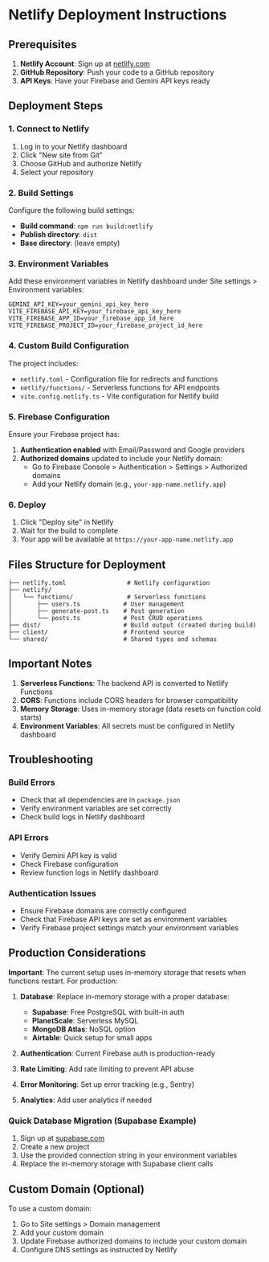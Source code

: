 # Netlify Deployment Instructions

## Prerequisites

1. **Netlify Account**: Sign up at [netlify.com](https://netlify.com)
2. **GitHub Repository**: Push your code to a GitHub repository
3. **API Keys**: Have your Firebase and Gemini API keys ready

## Deployment Steps

### 1. Connect to Netlify

1. Log in to your Netlify dashboard
2. Click "New site from Git"
3. Choose GitHub and authorize Netlify
4. Select your repository

### 2. Build Settings

Configure the following build settings:

- **Build command**: `npm run build:netlify`
- **Publish directory**: `dist`
- **Base directory**: (leave empty)

### 3. Environment Variables

Add these environment variables in Netlify dashboard under Site settings > Environment variables:

```
GEMINI_API_KEY=your_gemini_api_key_here
VITE_FIREBASE_API_KEY=your_firebase_api_key_here
VITE_FIREBASE_APP_ID=your_firebase_app_id_here
VITE_FIREBASE_PROJECT_ID=your_firebase_project_id_here
```

### 4. Custom Build Configuration

The project includes:
- `netlify.toml` - Configuration file for redirects and functions
- `netlify/functions/` - Serverless functions for API endpoints
- `vite.config.netlify.ts` - Vite configuration for Netlify build

### 5. Firebase Configuration

Ensure your Firebase project has:

1. **Authentication enabled** with Email/Password and Google providers
2. **Authorized domains** updated to include your Netlify domain:
   - Go to Firebase Console > Authentication > Settings > Authorized domains
   - Add your Netlify domain (e.g., `your-app-name.netlify.app`)

### 6. Deploy

1. Click "Deploy site" in Netlify
2. Wait for the build to complete
3. Your app will be available at `https://your-app-name.netlify.app`

## Files Structure for Deployment

```
├── netlify.toml                 # Netlify configuration
├── netlify/
│   └── functions/               # Serverless functions
│       ├── users.ts            # User management
│       ├── generate-post.ts    # Post generation
│       └── posts.ts            # Post CRUD operations
├── dist/                       # Build output (created during build)
├── client/                     # Frontend source
└── shared/                     # Shared types and schemas
```

## Important Notes

1. **Serverless Functions**: The backend API is converted to Netlify Functions
2. **CORS**: Functions include CORS headers for browser compatibility
3. **Memory Storage**: Uses in-memory storage (data resets on function cold starts)
4. **Environment Variables**: All secrets must be configured in Netlify dashboard

## Troubleshooting

### Build Errors
- Check that all dependencies are in `package.json`
- Verify environment variables are set correctly
- Check build logs in Netlify dashboard

### API Errors
- Verify Gemini API key is valid
- Check Firebase configuration
- Review function logs in Netlify dashboard

### Authentication Issues
- Ensure Firebase domains are correctly configured
- Check that Firebase API keys are set as environment variables
- Verify Firebase project settings match your environment variables

## Production Considerations

**Important**: The current setup uses in-memory storage that resets when functions restart. For production:

1. **Database**: Replace in-memory storage with a proper database:
   - **Supabase**: Free PostgreSQL with built-in auth
   - **PlanetScale**: Serverless MySQL
   - **MongoDB Atlas**: NoSQL option
   - **Airtable**: Quick setup for small apps

2. **Authentication**: Current Firebase auth is production-ready
3. **Rate Limiting**: Add rate limiting to prevent API abuse
4. **Error Monitoring**: Set up error tracking (e.g., Sentry)
5. **Analytics**: Add user analytics if needed

### Quick Database Migration (Supabase Example)

1. Sign up at [supabase.com](https://supabase.com)
2. Create a new project
3. Use the provided connection string in your environment variables
4. Replace the in-memory storage with Supabase client calls

## Custom Domain (Optional)

To use a custom domain:

1. Go to Site settings > Domain management
2. Add your custom domain
3. Update Firebase authorized domains to include your custom domain
4. Configure DNS settings as instructed by Netlify